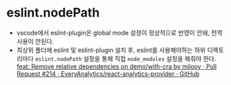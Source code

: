# eslint.nodePath

- vscode에서 eslint-plugin은 global mode 설정이 정상적으로 반영이 안돼, 전역사용이 안된다.
- 최상위 폴더에 eslint 및 eslint-plugin 설치 후, eslint를 사용해야하는 하위 디렉토리마다 `eslint.nodePath` 설정을 통해 직접 `node_modules` 설정을 해줘야 한다.
  [feat: Remove relative dependencies on demo/with-cra by milooy · Pull Request #214 · EveryAnalytics/react-analytics-provider · GitHub](https://github.com/EveryAnalytics/react-analytics-provider/pull/214#issue-1007357343)

